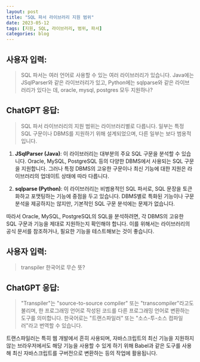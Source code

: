 ```yaml
---
layout: post
title: "SQL 파서 라이브러리 지원 범위"
date: 2023-05-12
tags: [지원, SQL, 라이브러리, 범위, 파서]
categories: blog
---
```


## 사용자 입력:
>  SQL 파서는 여러 언어로 사용할 수 있는 여러 라이브러리가 있습니다. Java에는 JSqlParser와 같은 라이브러리가 있고, Python에는 sqlparse와 같은 라이브러리가 있다는 데, oracle, mysql, postgres 모두 지원하나?

## ChatGPT 응답:
> SQL 파서 라이브러리의 지원 범위는 라이브러리별로 다릅니다. 일부는 특정 SQL 구문이나 DBMS를 지원하기 위해 설계되었으며, 다른 일부는 보다 범용적입니다. 

1. **JSqlParser (Java)**: 이 라이브러리는 대부분의 주요 SQL 구문을 분석할 수 있습니다. Oracle, MySQL, PostgreSQL 등의 다양한 DBMS에서 사용되는 SQL 구문을 지원합니다. 그러나 특정 DBMS의 고유한 구문이나 최신 기능에 대한 지원은 라이브러리의 업데이트 상태에 따라 다릅니다. 

2. **sqlparse (Python)**: 이 라이브러리는 비범용적인 SQL 파서로, SQL 문장을 토큰화하고 포맷팅하는 기능에 중점을 두고 있습니다. DBMS별로 특화된 기능이나 구문 분석을 제공하지는 않지만, 기본적인 SQL 구문 분석에는 문제가 없습니다. 

따라서 Oracle, MySQL, PostgreSQL의 SQL을 분석하려면, 각 DBMS의 고유한 SQL 구문과 기능을 제대로 지원하는지 확인해야 합니다. 이를 위해서는 라이브러리의 공식 문서를 참조하거나, 필요한 기능을 테스트해보는 것이 좋습니다.

## 사용자 입력:
> transpiler 한국어로 무슨 뜻?

## ChatGPT 응답:
> "Transpiler"는 "source-to-source compiler" 또는 "transcompiler"라고도 불리며, 한 프로그래밍 언어로 작성된 코드를 다른 프로그래밍 언어로 변환하는 도구를 의미합니다. 한국어로는 "트랜스파일러" 또는 "소스-투-소스 컴파일러"라고 번역할 수 있습니다.

트랜스파일러는 특히 웹 개발에서 흔히 사용되며, 자바스크립트의 최신 기능을 지원하지 않는 브라우저에서도 해당 기능을 사용할 수 있게 하기 위해 Babel과 같은 도구를 사용해 최신 자바스크립트를 구버전으로 변환하는 등의 작업에 활용됩니다.

